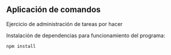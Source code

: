 ## Aplicación de comandos

Ejercicio de administración de tareas por hacer

Instalación de dependencias para funcionamiento del programa:

```
npm install
```